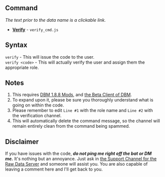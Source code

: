 ## **Command**    
_The text prior to the data name is a clickable link._

- **[Verify](https://github.com/zachdoug24/DBM-Raw-Data/blob/master/Verification%20Command/verify_cmd.js)** - `verify_cmd.js`    
    
## **Syntax**
`verify` - This will issue the code to the user.    
`verify <code>` - This will actually verify the user and assign them the appropriate role.

## **Notes**    

1. This requires [DBM 1.8.8 Mods](https://github.com/Discord-Bot-Maker-Mods/DBM-Mods/tree/master), and [the Beta Client of DBM](https://discordapp.com/channels/374961173524643843/375701228111527937/461267260234006531).
2. To expand upon it, please be sure you thoroughly understand what is going on within the code.
3. Please remember to edit `Line #1` with the role name and `Line #2` with the verification channel.
4. This will automatically delete the command message, so the channel will remain entirely clean from the command being spammed.


## **Disclaimer** 
If you have issues with the code, **_do not ping me right off the bat or DM me._** It's nothing but an annoyance. Just ask in [the Support Channel for the Raw Data Server](https://discordapp.com/channels/379372685182107669/388055603320324116/) and someone will assist you. You are also capable of leaving a comment here and I'll get back to you.
